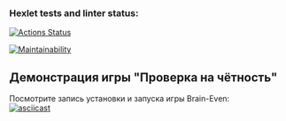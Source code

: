 ### Hexlet tests and linter status:

[![Actions Status](https://github.com/LAX-747-380/frontend-project-44/actions/workflows/hexlet-check.yml/badge.svg)](https://github.com/LAX-747-380/frontend-project-44/actions)

[![Maintainability](https://api.codeclimate.com/v1/badges/ef0046b170a140c3c2d2/maintainability)](https://codeclimate.com/github/LAX-747-380/frontend-project-44/maintainability)

## Демонстрация игры "Проверка на чётность"

Посмотрите запись установки и запуска игры Brain-Even:  
[![asciicast](https://asciinema.org/a/FsIPB8HJ5sFWcyOZlnRahzkiI.svg)](https://asciinema.org/a/FsIPB8HJ5sFWcyOZlnRahzkiI)
